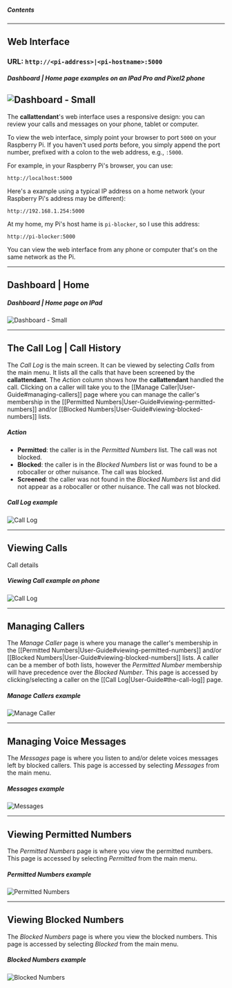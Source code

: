 ##### Contents


***
## Web Interface
### URL: `http://<pi-address>|<pi-hostname>:5000`

##### _Dashboard | Home page examples on an IPad Pro and Pixel2 phone_
![Dashboard - Small](https://github.com/emxsys/callattendant/blob/master/docs/dashboard-responsive.png)
---
The __callattendant__'s web interface uses a responsive design: you can review your calls and messages on your phone,
tablet or computer.

To view the web interface, simply point your browser to port `5000` on your Raspberry Pi.
If you haven't used _ports_ before, you simply append the port number, prefixed with a colon
to the web address, e.g., `:5000`.

For example, in your Raspberry Pi's browser, you can use:
```
http://localhost:5000
```
Here's a example using a typical IP address on a home network (your Raspberry Pi's address may be different):
```
http://192.168.1.254:5000
```
At my home, my Pi's host hame is `pi-blocker`, so I use this address:
```
http://pi-blocker:5000
```
You can view the web interface from any phone or computer that's on
the same network as the Pi.

***

## Dashboard | Home
##### _Dashboard | Home page on IPad_
![Dashboard - Small](https://github.com/emxsys/callattendant/blob/master/docs/dashboard-ipad.png)



***

## The Call Log | Call History

The _Call Log_ is the main screen. It can be viewed by selecting _Calls_ from the main menu. 
It lists all the calls that have been screened by the __callattendant__.
The _Action_ column shows how the __callattendant__ handled the call.
Clicking on a caller will take you to the [[Manage Caller|User-Guide#managing-callers]] page where you can manage the caller's
membership in the [[Permitted Numbers|User-Guide#viewing-permitted-numbers]] and/or 
[[Blocked Numbers|User-Guide#viewing-blocked-numbers]] lists.
##### _Action_
- __Permitted__: the caller is in the _Permitted Numbers_ list. The call was not blocked.
- __Blocked__: the caller is in the _Blocked Numbers_ list or was found to be a robocaller or other nuisance. The call was blocked.
- __Screened__: the caller was not found in the _Blocked Numbers_ list and did not appear as a robocaller or other nuisance. The call was not blocked.
##### _Call Log example_
![Call Log](https://github.com/emxsys/callattendant/blob/master/docs/call-log-ipad.png)

***
## Viewing Calls
Call details
##### _Viewing Call example on phone_
![Call Log](https://github.com/emxsys/callattendant/blob/master/docs/view-call-pixel2.png)
***

## Managing Callers
The _Manage Caller_ page is where you manage the caller's membership in the 
[[Permitted Numbers|User-Guide#viewing-permitted-numbers]] and/or 
[[Blocked Numbers|User-Guide#viewing-blocked-numbers]] lists. A caller can be
a member of both lists, however the _Permitted Number_ membership will have
precedence over the _Blocked Number_. This page is accessed by clicking/selecting
a caller on the [[Call Log|User-Guide#the-call-log]] page.
##### _Manage Callers example_
![Manage Caller](https://github.com/emxsys/callattendant/blob/master/docs/manage-caller-pixel2.png)

***

## Managing Voice Messages
The _Messages_ page is where you listen to and/or delete voices messages left by blocked callers.
This page is accessed by selecting _Messages_ from the main menu.
##### _Messages example_
![Messages](https://github.com/emxsys/callattendant/blob/master/docs/messages-ipad.png)

***

## Viewing Permitted Numbers
The  _Permitted Numbers_ page is where you view the permitted numbers.
This page is accessed by selecting _Permitted_ from the main menu.
##### _Permitted Numbers example_
![Permitted Numbers](https://github.com/emxsys/callattendant/blob/master/docs/permitted-numbers-ipad.png)

***

## Viewing Blocked Numbers
The  _Blocked Numbers_ page is where you view the blocked numbers.
This page is accessed by selecting _Blocked_ from the main menu.
##### _Blocked Numbers example_
![Blocked Numbers](https://github.com/emxsys/callattendant/blob/master/docs/blocked-numbers-ipad.png)


